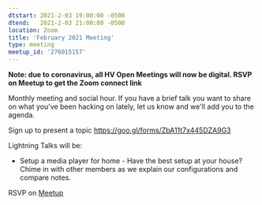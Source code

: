 ```yaml
---
dtstart: 2021-2-03 19:00:00 -0500
dtend:   2021-2-03 21:00:00 -0500
location: Zoom
title: 'February 2021 Meeting'
type: meeting
meetup_id: '276015157'
---
```


**Note: due to coronavirus, all HV Open Meetings will now be
digital. RSVP on Meetup to get the Zoom connect link**

Monthly meeting and social hour. If you have a brief talk you want to share on what you've been hacking on lately, let us know and we'll add you to the agenda.

Sign up to present a topic https://goo.gl/forms/ZbA11t7x445DZA9G3

Lightning Talks will be:

- Setup a media player for home - Have the best setup at your house? Chime in with other members as we explain our configurations and compare notes.

RSVP on [Meetup](https://www.meetup.com/hvopen/events/276015157/)
